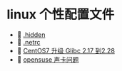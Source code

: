 # linux 个性配置文件

- 📄 [.hidden](linux%20个性配置文件/.hidden.md)
- 📄 [.netrc](linux%20个性配置文件/.netrc.md)
- 📄 [CentOS7 升级 Glibc 2.17 到2.28](linux%20个性配置文件/CentOS7%20升级%20Glibc%202.17%20到2.28.md)
- 📄 [opensuse 声卡问题](linux%20个性配置文件/opensuse%20声卡问题.md)

‍

‍
